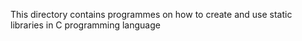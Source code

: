 This directory contains programmes on how to create and use static libraries in C programming language
